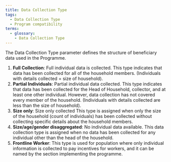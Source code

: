 ```yaml
---
title: Data Collection Type
tags:
  - Data Collection Type
  - Program compatibility
terms:
  - glossary:
    - Data Collection Type
---
```


The Data Collection Type parameter defines the structure of beneficiary data used in the Programme.


1. __Full Collection__: Full individual data is collected. This type indicates that data has been collected for all of the household members. (Individuals with details collected = size of household).
1. __Partial Individuals__: Partial individual data collected. This type indicates that data has been collected for the Head of Household, collector, and at least one other individual. However, data collection has not covered every member of the household. (Individuals with details collected are less than the size of household).
1. __Size only__: Size only collected This type is assigned when only the size of the household (count of individuals) has been collected without collecting specific details about the household members.
1. __Size/age/gender disaggregated__: No individual data available. This data collection type is assigned when no data has been collected for any individual other than the head of the household.
1. __Frontline Worker__: This type is used for population where only individual information is collected to pay incentives for workers, and it can be named by the section implementing the programme.
